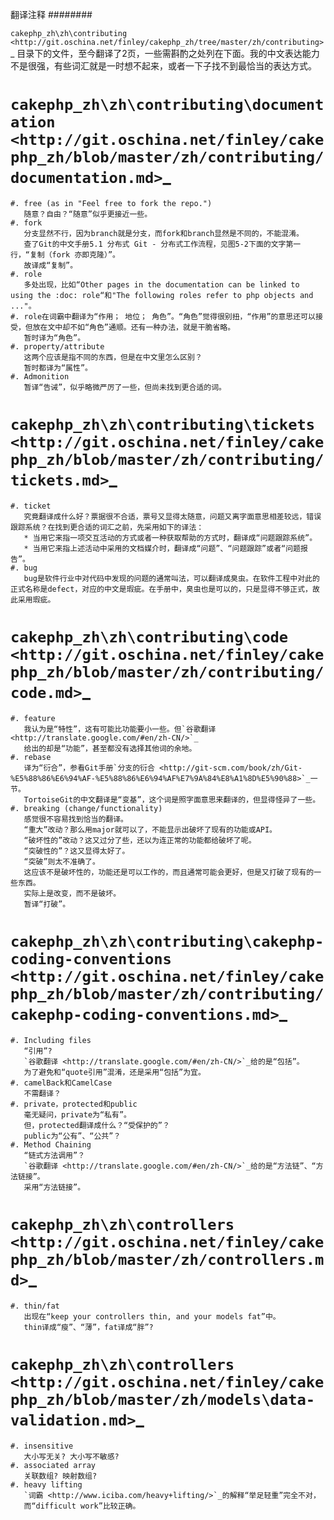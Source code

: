 翻译注释
########

`cakephp_zh\zh\contributing <http://git.oschina.net/finley/cakephp_zh/tree/master/zh/contributing>`_
目录下的文件，至今翻译了2页，一些需斟酌之处列在下面。我的中文表达能力不是很强，有些词汇就是一时想不起来，或者一下子找不到最恰当的表达方式。

`cakephp_zh\zh\contributing\documentation <http://git.oschina.net/finley/cakephp_zh/blob/master/zh/contributing/documentation.md>`_
===================================================================================================================================

    #. free (as in "Feel free to fork the repo.")
       随意？自由？“随意”似乎更接近一些。
    #. fork
       分支显然不行，因为branch就是分支，而fork和branch显然是不同的，不能混淆。
       查了Git的中文手册5.1 分布式 Git - 分布式工作流程，见图5-2下面的文字第一行，“复制（fork 亦即克隆）”。
       故译成“复制”。
    #. role
       多处出现，比如“Other pages in the documentation can be linked to using the :doc: role“和"The following roles refer to php objects and ..."。
    #. role在词霸中翻译为“作用； 地位； 角色”。“角色”觉得很别扭，“作用”的意思还可以接受，但放在文中却不如“角色”通顺。还有一种办法，就是干脆省略。
       暂时译为“角色”。
    #. property/attribute
       这两个应该是指不同的东西，但是在中文里怎么区别？
       暂时都译为“属性”。
    #. Admonition
       暂译“告诫”，似乎略微严厉了一些，但尚未找到更合适的词。


`cakephp_zh\zh\contributing\tickets <http://git.oschina.net/finley/cakephp_zh/blob/master/zh/contributing/tickets.md>`_
=======================================================================================================================

    #. ticket
       究竟翻译成什么好？票据很不合适，票号又显得太随意，问题又离字面意思相差较远，错误跟踪系统？在找到更合适的词汇之前，先采用如下的译法：
       * 当用它来指一项交互活动的方式或者一种获取帮助的方式时，翻译成“问题跟踪系统”。
       * 当用它来指上述活动中采用的文档媒介时，翻译成“问题”、“问题跟踪”或者“问题报告”。
    #. bug
       bug是软件行业中对代码中发现的问题的通常叫法，可以翻译成臭虫。在软件工程中对此的正式名称是defect，对应的中文是瑕疵。在手册中，臭虫也是可以的，只是显得不够正式，故此采用瑕疵。


`cakephp_zh\zh\contributing\code <http://git.oschina.net/finley/cakephp_zh/blob/master/zh/contributing/code.md>`_
=======================================================================================================================

    #. feature
       我认为是“特性”，这有可能比功能要小一些。但`谷歌翻译 <http://translate.google.com/#en/zh-CN/>`_
       给出的却是“功能”，甚至都没有选择其他词的余地。
    #. rebase
       译为“衍合”，参看Git手册`分支的衍合 <http://git-scm.com/book/zh/Git-%E5%88%86%E6%94%AF-%E5%88%86%E6%94%AF%E7%9A%84%E8%A1%8D%E5%90%88>`_一节。
       TortoiseGit的中文翻译是“变基”，这个词是照字面意思来翻译的，但显得怪异了一些。
    #. breaking (change/functionality)
       感觉很不容易找到恰当的翻译。
       “重大”改动？那么用major就可以了，不能显示出破坏了现有的功能或API。
       “破坏性的”改动？这又过分了些，还以为连正常的功能都给破坏了呢。
       “突破性的”？这又显得太好了。
       “突破”则太不准确了。
       这应该不是破坏性的，功能还是可以工作的，而且通常可能会更好，但是又打破了现有的一些东西。
       实际上是改变，而不是破坏。
       暂译“打破”。


`cakephp_zh\zh\contributing\cakephp-coding-conventions <http://git.oschina.net/finley/cakephp_zh/blob/master/zh/contributing/cakephp-coding-conventions.md>`_
=======================================================================================================================

    #. Including files
       “引用”?
       `谷歌翻译 <http://translate.google.com/#en/zh-CN/>`_给的是“包括”。
       为了避免和“quote引用”混淆，还是采用“包括”为宜。
    #. camelBack和CamelCase
       不需翻译？
    #. private，protected和public
       毫无疑问，private为“私有”。
       但，protected翻译成什么？“受保护的”？
       public为“公有”、“公共”？
    #. Method Chaining
       “链式方法调用”？
       `谷歌翻译 <http://translate.google.com/#en/zh-CN/>`_给的是“方法链”、“方法链接”。
       采用“方法链接”。


`cakephp_zh\zh\controllers <http://git.oschina.net/finley/cakephp_zh/blob/master/zh/controllers.md>`_
=====================================================================================================

    #. thin/fat
       出现在“keep your controllers thin, and your models fat”中。
       thin译成“瘦”、“薄”，fat译成“胖”?

`cakephp_zh\zh\controllers <http://git.oschina.net/finley/cakephp_zh/blob/master/zh/models\data-validation.md>`_
================================================================================================================

    #. insensitive
       大小写无关? 大小写不敏感?
    #. associated array
       关联数组? 映射数组?
    #. heavy lifting
       `词霸 <http://www.iciba.com/heavy+lifting/>`_的解释“举足轻重”完全不对，
       而“difficult work”比较正确。
